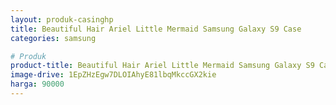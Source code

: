 ```yaml
---
layout: produk-casinghp
title: Beautiful Hair Ariel Little Mermaid Samsung Galaxy S9 Case
categories: samsung

# Produk
product-title: Beautiful Hair Ariel Little Mermaid Samsung Galaxy S9 Case
image-drive: 1EpZHzEgw7DLOIAhyE81lbqMkccGX2kie
harga: 90000
---
```

